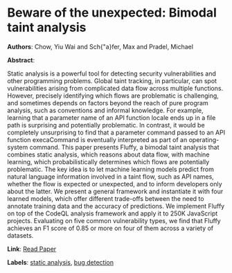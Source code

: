 # Beware of the unexpected: Bimodal taint analysis

**Authors**: Chow, Yiu Wai and Sch{\"a}fer, Max and Pradel, Michael

**Abstract**:

Static analysis is a powerful tool for detecting security vulnerabilities and other programming problems. Global taint tracking, in particular, can spot vulnerabilities arising from complicated data flow across multiple functions. However, precisely identifying which flows are problematic is challenging, and sometimes depends on factors beyond the reach of pure program analysis, such as conventions and informal knowledge. For example, learning that a parameter name of an API function locale ends up in a file path is surprising and potentially problematic. In contrast, it would be completely unsurprising to find that a parameter command passed to an API function execaCommand is eventually interpreted as part of an operating-system command. This paper presents Fluffy, a bimodal taint analysis that combines static analysis, which reasons about data flow, with machine learning, which probabilistically determines which flows are potentially problematic. The key idea is to let machine learning models predict from natural language information involved in a taint flow, such as API names, whether the flow is expected or unexpected, and to inform developers only about the latter. We present a general framework and instantiate it with four learned models, which offer different trade-offs between the need to annotate training data and the accuracy of predictions. We implement Fluffy on top of the CodeQL analysis framework and apply it to 250K JavaScript projects. Evaluating on five common vulnerability types, we find that Fluffy achieves an F1 score of 0.85 or more on four of them across a variety of datasets.

**Link**: [Read Paper](https://arxiv.org/pdf/2301.10545.pdf)

**Labels**: [static analysis](../../labels/static_analysis.md), [bug detection](../../labels/bug_detection.md)

